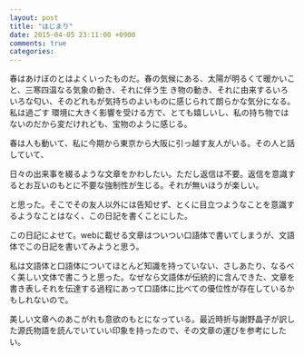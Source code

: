 ```yaml
---
layout: post
title: "はじまり"
date: 2015-04-05 23:11:00 +0900
comments: true
categories: 
---
```


春はあけぼのとはよくいったものだ。春の気候にある、太陽が明るくて暖かいこと、三寒四温なる気象の動き、それに伴う生
き物の動き、それに由来するいろいろな匂い、そのどれもが気持ちのよいものに感じられて朗らかな気分になる。私は過ごす
環境に大きく影響を受ける方で、とても嬉しいし、私の持ち物ではないのだから変だけれども、宝物のように感じる。

春は人も動いて、私に今期から東京から大阪に引っ越す友人がいる。その人と話していて、



日々の出来事を綴るような文章をかわしたい。ただし返信は不要。返信を意識するとお互いのもとに不要な強制性が生じる。それが無いほうが楽しい。



と思った。そこでその友人以外には告知せず、とくに目立つようなことを意識するようなことはなく、この日記を書くことにした。

この日記によせて。webに載せる文章はついつい口語体で書いてしまうが、文語体でこの日記を書いてみようと思う。

私は文語体と口語体についてほとんど知識を持っていない、さしあたり、なるべく美しい文体で書こうと思った。なぜなら文語体が伝統的に含んできた、文章を書き表しそれを伝達する過程にあって口語体に比べての優位性が存在しているかもしれないので。

美しい文章へのあこがれも意欲のもとになっている。最近時折与謝野晶子が訳した源氏物語を読んでいていい印象を持ったので、その文章の運びを参考にしたい。
